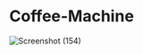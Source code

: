 # Coffee-Machine


![Screenshot (154)](https://user-images.githubusercontent.com/81178716/228320887-c95b6c82-62ed-44be-9122-87000b76d4d5.png)
